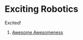 # Exciting Robotics
Excited!

1. [Awesome Awesomeness](https://github.com/bayandin/awesome-awesomeness)
